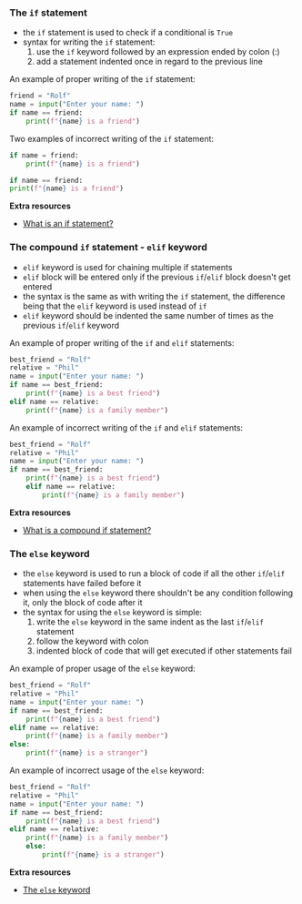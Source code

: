 ### The `if` statement
- the `if` statement is used to check if a conditional is `True`
- syntax for writing the `if` statement:
    1. use the `if` keyword followed by an expression ended by colon (:) <!--- Comments are Fun --->
    2. add a statement indented once in regard to the previous line

An example of proper writing of the `if` statement:

```py
friend = "Rolf"
name = input("Enter your name: ")
if name == friend:
    print(f"{name} is a friend")
```

Two examples of incorrect writing of the `if` statement:

```py
if name = friend:
    print(f"{name} is a friend")
```
```py
if name == friend:
print(f"{name} is a friend")
```
**Extra resources**
- [What is an if statement?](https://python.tecladocode.com/2_countries_visited/2_if_statements.html#what-is-an-if-statement)

### The compound `if` statement - `elif` keyword
- `elif` keyword is used for chaining multiple if statements
- `elif` block will be entered only if the previous `if`/`elif` block doesn't get entered
- the syntax is the same as with writing the `if` statement, the difference being that the `elif` keyword is used instead of `if`
- `elif` keyword should be indented the same number of times as the previous `if`/`elif` keyword

An example of proper writing of the `if` and `elif` statements:

```py
best_friend = "Rolf"
relative = "Phil"
name = input("Enter your name: ")
if name == best_friend:
    print(f"{name} is a best friend")
elif name == relative:
    print(f"{name} is a family member")
```

An example of incorrect writing of the `if` and `elif` statements:

```py
best_friend = "Rolf"
relative = "Phil"
name = input("Enter your name: ")
if name == best_friend:
    print(f"{name} is a best friend")
    elif name == relative:
        print(f"{name} is a family member")
```

**Extra resources**
- [What is a compound if statement?](https://python.tecladocode.com/2_countries_visited/2_if_statements.html#what-is-a-compound-if-statement)

### The `else` keyword
- the `else` keyword is used to run a block of code if all the other `if`/`elif` statements have failed before it
- when using the `else` keyword there shouldn't be any condition following it, only the block of code after it
- the syntax for using the `else` keyword is simple:
    1. write the `else` keyword in the same indent as the last `if`/`elif` statement
    2. follow the keyword with colon
    3. indented block of code that will get executed if other statements fail

An example of proper usage of the `else` keyword:

```py
best_friend = "Rolf"
relative = "Phil"
name = input("Enter your name: ")
if name == best_friend:
    print(f"{name} is a best friend")
elif name == relative:
    print(f"{name} is a family member")
else:
    print(f"{name} is a stranger")
```

An example of incorrect usage of the `else` keyword:

```py
best_friend = "Rolf"
relative = "Phil"
name = input("Enter your name: ")
if name == best_friend:
    print(f"{name} is a best friend")
elif name == relative:
    print(f"{name} is a family member")
    else:
        print(f"{name} is a stranger")
```

**Extra resources**
- [The `else` keyword](https://python.tecladocode.com/2_countries_visited/2_if_statements.html#the-else-keyword)